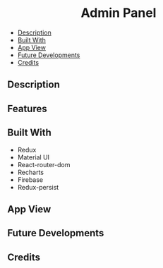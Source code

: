# <h1 align='center'>Admin Panel</h1>


- [Description](#description)
- [Built With](#built-with)
- [App View](#app-view)
- [Future Developments](#future-developments)
- [Credits](#credits)


## Description

## Features

## Built With
* Redux
* Material UI
* React-router-dom
* Recharts
* Firebase
* Redux-persist

## App View


## Future Developments


## Credits